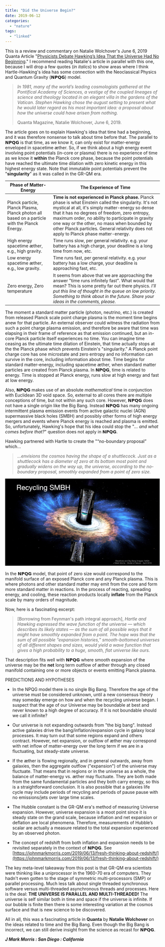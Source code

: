 ```yaml
---
title: "Did the Universe Begin?"
date: 2019-06-12
categories: 
  - "nature"
tags: 
  - "linked"
---
```


This is a review and commentary on Natalie Wolchover's June 6, 2019 Quanta Article "[Physicists Debate Hawking’s Idea That the Universe Had No Beginning](https://www.quantamagazine.org/physicists-debate-hawkings-idea-that-the-universe-had-no-beginning-20190606/)." I recommend reading Natalie's article in parallel with this one, because I will drop a few quotes (_in italics_) to show areas where I think Hartle-Hawking's idea has some connection with the Neoclassical Physics and Quantum Gravity (𝗡𝗣𝗤𝗚) model.

> _In 1981, many of the world’s leading cosmologists gathered at the Pontifical Academy of Sciences, a vestige of the coupled lineages of science and theology located in an elegant villa in the gardens of the Vatican. Stephen Hawking chose the august setting to present what he would later regard as his most important idea: a proposal about how the universe could have arisen from nothing._
> 
> Quanta Magazine, Natalie Wolchover, June 6, 2019.

The article goes on to explain Hawking's idea that time had a beginning, and it was therefore nonsense to talk about time before that. The parallel to 𝗡𝗣𝗤𝗚 is that time, as we know it, can only exist for matter-energy enveloped in spacetime æther. So, if we think about a high energy event involving point potentials (in-core or plasma) there is no experience of time as we know it **within** the Planck core phase, because the point potentials have reached the ultimate time dilation with zero kinetic energy in this highest energy state. Note that immutable point potentials prevent the "**singularity**" as it was called in the GR-QM era.

| **Phase** of Matter-Energy | The Experience of **Time** |
| --- | --- |
| Planck particle, Planck Plasma, Planck photon all based on a particle with the Planck Energy. | **Time is not experienced in Planck phase.** Planck phase is what Einstein called the singularity. It's not mystical at all, it's simply matter-energy so dense that it has no degrees of freedom, zero entropy, maximum order, no ability to participate in gravity one way or the other, no mass when bounded by other Planck particles. General relativity does not apply to Planck phase matter-energy. |
| High energy spacetime   æther, e.g., high gravity. | Time runs slow, per general relativity.      e.g. your battery has a high charge, your deadline is a long time from now, etc. |
| Low energy spacetime æther, e.g., low gravity. | Time runs fast, per general relativity.      e.g. your battery has a low charge, your deadline is approaching fast, etc. |
| Zero energy,   Zero temperature | It seems from above that we are approaching the answer "time runs infinitely fast". What would that mean? This is some pretty far out there physics.      _I'll put this line of thought in the queue on low priority. Something to think about in the future. Share your ideas in the comments, please._ |

The moment a standard matter particle (photon, neutrino, etc.) is created from released Planck scale point charge plasma is the moment time begins anew for that particle. An external observer could witness the radiation from such a point charge plasma emission, and therefore be aware that time was elapsing in their frame of reference as that emission continued, but an in-core Planck particle itself experiences no time. You can imagine time ceasing as the ultimate time dilation of Einstein, that time actually stops at the the Planck phase which prevents Einstein's "singularity.” A Planck point charge core has one microstate and zero entropy and no information can survive in the core, including information about time. Time begins for standard matter-energy, including spacetime æther, when standard matter particles are created from Planck plasma. In 𝗡𝗣𝗤𝗚, time is related to energy. Time is stopped at Planck energy, runs slow at high energy and fast at low energy.

Also, 𝗡𝗣𝗤𝗚 makes use of an absolute _mathematical_ time in conjunction with Euclidean 3D void space. So, external to all cores there are multiple conceptions of time, but not within any such core. However, 𝗡𝗣𝗤𝗚 does not have a single origin like the Big Bang. Instead 𝗡𝗣𝗤𝗚 has many ongoing intermittent plasma emission events from active galactic nuclei (AGN) supermassive black holes (SMBH) and possibly other forms of high energy mergers and events where Planck energy is reached and plasma is emitted. So, unfortunately, Hawking's hope that his idea could stop the "_... and what comes before that?_" question does not apply in 𝗡𝗣𝗤𝗚.

Hawking partnered with Hartle to create the "“no-boundary proposal” which...

> _...envisions the cosmos having the shape of a shuttlecock. Just as a shuttlecock has a diameter of zero at its bottom most point and gradually widens on the way up, the universe, according to the no-boundary proposal, smoothly expanded from a point of zero size._

![](images/recyclebb.png)

In the 𝗡𝗣𝗤𝗚 model, that point of zero size would correspond to the manifold surface of an exposed Planck core and any Planck plasma. This is where photons and other standard matter may emit from the core and form more standard matter in reactions. In the process of reacting, spreading energy, and cooling, these reaction products locally **inflate** from the Planck scale by many orders of magnitude.

Now, here is a fascinating excerpt:

> \[Borrowing from Feynman's path integral approach\], _Hartle and Hawking expressed the wave function of the universe — which describes its likely states — as the sum of all possible ways that it might have smoothly expanded from a point. The hope was that the sum of all possible “expansion histories,” smooth-bottomed universes of all different shapes and sizes, would yield a wave function that gives a high probability to a huge, smooth, flat universe like ours._

That description fits well with 𝗡𝗣𝗤𝗚 where smooth expansion of the universe may be the **net** long term outflow of æther through any closed manifold containing one or more objects or events emitting Planck plasma.

PREDICTIONS AND HYPOTHESES

- In the NPQG model there is no single Big Bang. Therefore the age of the universe must be considered unknown, until a new consensus theory may someday emerge on how and when the recycling universe began. I suspect that the age of our Universe may be boundable at best and never known to a high degree of accuracy. If it is not boundable should we call it infinite?

- Our universe is not expanding outwards from "the big bang". Instead active galaxies drive the bang/inflation/expansion cycle in galaxy local processes. It may turn out that some regions expand and others contract. However, net expansion, or outflow of æther may correspond with net inflow of matter-energy over the long term if we are in a fluctuating, but steady-state universe.

- If the æther is flowing regionally, and in general outwards, away from galaxies, then the aggregate outflow ("expansion") of the universe may fluctuate. That means that in regions or in the universe as a whole, the balance of matter-energy vs. æther may fluctuate. They are both made from the same fundamental particles and they both carry energy, so this is a straightforward conclusion. It is also possible that a galaxies life cycle may include periods of recycling and periods of pause pause with no emissions/jets over large time scales.

- The Hubble constant is the GR-QM era's method of measuring Universe expansion. However, universe expansion is a moot point since it is steady state on the grand scale, because inflation and net expansion or deflation are local phenomena. Therefore, measurements of Hubble’s scalar are actually a measure related to the total expansion experienced by an observed photon.

- The concept of redshift from both inflation and expansion needs to be revisited separately in the context of 𝗡𝗣𝗤𝗚. See [https://johnmarkmorris.com/2019/06/13/fresh-thinking-about-redshift/](https://johnmarkmorris.com/2019/06/13/fresh-thinking-about-redshift/)

The key meta-level takeaway from this post is that GR-QM era scientists were thinking like a uniprocessor in the 1960-70 era of computers. They hadn't even gotten to the stage of symmetric multi-processors (SMP) or parallel processing. Much less talk about single threaded synchronous software versus multi-threaded asynchronous threads and processes. Here is the deal: **THE UNIVERSE IS PARALLEL AND MULTI-THREADED!** The universe is self similar both in time and space if the universe is infinite. If our bubble is finite then there is some interesting variation at the cosmos surface and that is new science to be discovered.

All in all, this was a fascinating article in **Quanta** by **Natalie Wolchover** on the ideas related to time and the Big Bang. Even though the Big Bang is incorrect, we can still derive insight from the science as recast for 𝗡𝗣𝗤𝗚.

_**J Mark Morris : San Diego : California**_
